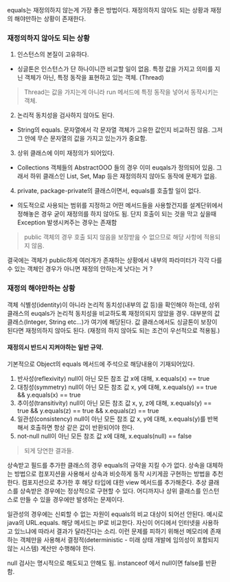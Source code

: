equals는 재정의하지 않는게 가장 좋은 방법이다.
재정의하지 않아도 되는 상황과 재정의 해야만하는 상황이 존재한다.

### 재정의하지 않아도 되는 상황
1. 인스턴스의 본질이 고유하다.
- 싱글톤은 인스턴스가 단 하나이니깐 비교할 일이 없음. 특정 값을 가지고 의미를 지닌 객체가 아닌, 특정 동작을 표현하고 있는 객체. (Thread)
> Thread는 값을 가지는게 아니라 run 메서드에 특정 동작을 넣어서 동작시키는 객체.
2. 논리적 동치성을 검사하지 않아도 된다.
- String의 equals. 문자열에서 각 문자열 객체가 고유한 값인지 비교하진 않음. 그저 그 안에 무슨 문자열의 값을 가지고 있는가가 중요함.  
3. 상위 클래스에 이미 재정의가 되어있다.
- Collections 객체들의 AbstractOOO 들의 경우 이미 euqals가 정의되어 있음. 그래서 하위 클래스인 List, Set, Map 등은 재정의하지 않아도 동작에 문제가 없음.
4. private, package-private의 클래스이면서, equals를 호출할 일이 없다.
- 의도적으로 사용되는 범위를 지정하고 어떤 메서드들을 사용할건지를 설계단위에서 정해놓은 경우 굳이 재정의를 하지 않아도 됨. 단지 호출이 되는 것을 막고 싶을때 Exception 발생시켜주는 경우는 존재함
> public 객체의 경우 호출 되지 않음을 보장받읊 수 없으므로 해당 사항에 적용되지 않음.

결국에는 객체가 public하게 여러개가 존재하는 상황에서 내부의 파라미터가 각각 다를 수 있는 객체인 경우가 아니면 재정의 안하는게 낫다는 거 ? 
### 재정의 해야만하는 상황
객체 식별성(identity)이 아니라 논리적 동치성(내부의 값 등)을 확인해야 하는데, 상위 클래스의 euqals가 논리적 동치성을 비교하도록 재정의되지 않았을 경우.
대부분의 값 클래스(Integer, String etc...)가 여기에 해당된다. 
값 클래스에서도 싱글톤이 보장이 된다면 재정의하지 않아도 된다. (재정의 하지 않아도 되는 조건이 우선적으로 적용됨.)
#### 재정의시 반드시 지켜야하는 일반 규약.
기본적으로 Object의 equals 메서드에 주석으로 해당내용이 기재되어있다.
1. 반사성(reflexivity)
	null이 아닌 모든 참조 값 x에 대해, x.equals(x) == true
2. 대칭성(symmetry)
	null이 아닌 모든 참조 값 x, y에 대해, x.equals(y) == true && y.equals(x) == true
3. 추이성(transitivity)
	null이 아닌 모든 참조 값 x, y, z에 대해, x.equals(y) == true && y.equals(z) == true && x.equals(z) == true
4. 일관성(consistency)
	null이 아닌 모든 참조 값 x, y에 대해, x.equals(y)를 반복해서 호출하면 항상 같은 값이 반환되어야 한다.
5. not-null
	null이 아닌 모든 참조 값 x에 대해, x.equals(null) == false
> 되게 당연한 결과들.

상속받고 필드를 추가한 클래스의 경우 equals의 규약을 지킬 수가 없다.
상속을 대체하는 방법으로 컴포지션을 사용해서 상속과 비슷하게 동작 시키게끔 구현하는 방법을 추천한다.
컴포지션으로 추가한 후 해당 타입에 대한 view 메서드를 추가해준다.
추상 클래스를 상속받은 경우에는 정상적으로 구현할 수 있다. 어디까지나 상위 클래스를 인스턴스로 만들 수 있을 경우에만 발생하는 문제이다.

일관성의 경우에는 신뢰할 수 없는 자원이 equals의 비교 대상이 되어선 안된다. 
예시로 java의 URL.equals. 해당 메서드는 IP로  비교한다. 자신이 어디에서 인터넷을 사용하고 있느냐에 따라서 결과가 달라진다는 소리.
이런 문제를 피하기 위해선 메모리에 존재하는 객체만을 사용해서 결정적(deterministic - 미래 상태 개발에 임의성이 포함되지 않는 시스템) 계산만 수행해야 한다.

null 검사는 명시적으로 해도되고 안해도 됨. 
instanceof 에서 null이면 false를 반환함.